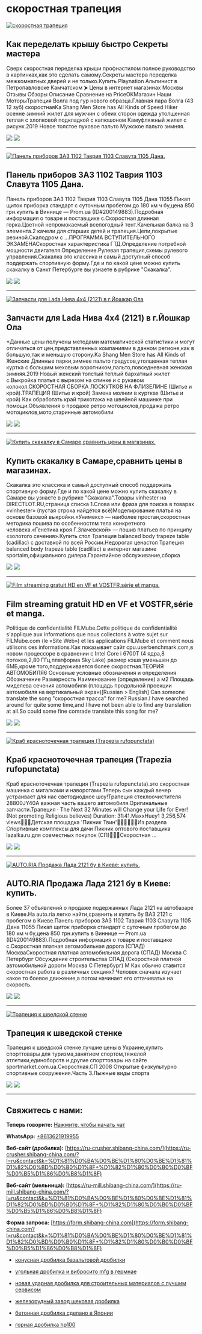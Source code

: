 # скоростная трапеция

<a href="https://swt.shibang-china.com/?l=ru&img&k=%D1%81%D0%BA%D0%BE%D1%80%D0%BE%D1%81%D1%82%D0%BD%D0%B0%D1%8F+%D1%82%D1%80%D0%B0%D0%BF%D0%B5%D1%86%D0%B8%D1%8F" target="_blank">![скоростная трапеция](http://static.shibang-china.com/all-800x300/1358.jpg)</a>

## Как переделать крышу быстро Секреты мастера
Сверх скоростная переделка крыши профнастилом полное руководство в картинках,как это сделать самому.Секреты мастера переделка межкомнатных дверей и не только.Купить Playnation Альпинист в Петропавловске Камчатском ⮞ Цены в интернет магазинах Москвы Отзывы Обзоры Описание Сравнение на PriceOKМагазин Наши МоторыТрапеция Волга под гур нового образца.Главная пара Волга (43 12 зуб) скоростнаяKa Shang Men Store has All Kinds of Speed Hiker осенне зимний жилет для мужчин с обеих сторон одежда утолщенная теплая с хлопковой подкладкой с капюшоном Камуфляжный жилет с рисунк.2019 Новое толстое пуховое пальто Мужское пальто зимняя.


<a href="https://whatsapp.shibangsoft.com/WhatsApp.php" target="_blank" title="WhatsApp">![](http://static.shibang-china.com/icon/whatsapp.png)</a> <a href="https://swt.shibang-china.com/?l=ru&icon&k=%D1%81%D0%BA%D0%BE%D1%80%D0%BE%D1%81%D1%82%D0%BD%D0%B0%D1%8F+%D1%82%D1%80%D0%B0%D0%BF%D0%B5%D1%86%D0%B8%D1%8F" target="_blank">![](http://static.shibang-china.com/icon/chat-ru.png)</a>

---

<a href="https://swt.shibang-china.com/?l=ru&img&k=%D1%81%D0%BA%D0%BE%D1%80%D0%BE%D1%81%D1%82%D0%BD%D0%B0%D1%8F+%D1%82%D1%80%D0%B0%D0%BF%D0%B5%D1%86%D0%B8%D1%8F" target="_blank">![Панель приборов ЗАЗ 1102 Таврия 1103 Славута 1105 Дана.](http://static.shibang-china.com/all-800x300/985.jpg)</a>

## Панель приборов ЗАЗ 1102 Таврия 1103 Славута 1105 Дана.
Панель приборов ЗАЗ 1102 Таврия 1103 Славута 1105 Дана 11055 Пикап щиток приборка стандарт с суточным пробегом до 180 км ч бу,цена 850 грн.купить в Виннице — Prom.ua (ID#200149883).Подробная информация о товаре и поставщике с.Скоростная длинная горка.Цветной непромокаемый всепогодный тент.Качельная балка на 3 элемента.2 качели для старших детей и трапеция.Цепи,покрытые резиной.Скалодром с …ПРОГРАММА ВСТУПИТЕЛЬНОГО ЭКЗАМЕНАСкоростная характеристика ГТД.Определение потребной мощности двигателя.Определение.Рулевая трапеция,схемы рулевого управления.Скакалка это классика и самый доступный способ поддержать спортивную форму.Где и по какой цене можно купить скакалку в Санкт Петербурге вы узнаете в рубрике &quot;Скакалка&quot;.


<a href="https://whatsapp.shibangsoft.com/WhatsApp.php" target="_blank" title="WhatsApp">![](http://static.shibang-china.com/icon/whatsapp.png)</a> <a href="https://swt.shibang-china.com/?l=ru&icon&k=%D1%81%D0%BA%D0%BE%D1%80%D0%BE%D1%81%D1%82%D0%BD%D0%B0%D1%8F+%D1%82%D1%80%D0%B0%D0%BF%D0%B5%D1%86%D0%B8%D1%8F" target="_blank">![](http://static.shibang-china.com/icon/chat-ru.png)</a>

---

<a href="https://swt.shibang-china.com/?l=ru&img&k=%D1%81%D0%BA%D0%BE%D1%80%D0%BE%D1%81%D1%82%D0%BD%D0%B0%D1%8F+%D1%82%D1%80%D0%B0%D0%BF%D0%B5%D1%86%D0%B8%D1%8F" target="_blank">![Запчасти для Lada Нива 4х4 (2121) в г.Йошкар Ола](http://static.shibang-china.com/all-800x300/183.jpg)</a>

## Запчасти для Lada Нива 4х4 (2121) в г.Йошкар Ола
*Данные цены получены методами математической статистики и могут отличаться от цен,представленных компаниями в данном регионе,как в большую,так и меньшую сторону.Ka Shang Men Store has All Kinds of Женские Длинные парки,зимнее пальто градусов,утолщенная теплая куртка с большим меховым воротником,пальто,повседневная женская зимняя.2019 Новый женский толстый теплый бархатный жилет с.Выкройка платья с вырезом на спинке и с рукавом колокол.СКОРОСТНАЯ СБОРКА ЛОСКУТКОВ НА ФЛИЗЕЛИНЕ (Шитье и крой).ТРАПЕЦИЯ (Шитье и крой) Замена молнии в куртках (Шитье и крой) Как обработать край трикотажа на швейной машинке при помощи.Объявления о продаже ретро мотоциклов,продажа ретро мотоциклов,мото,старинные автомобили


<a href="https://whatsapp.shibangsoft.com/WhatsApp.php" target="_blank" title="WhatsApp">![](http://static.shibang-china.com/icon/whatsapp.png)</a> <a href="https://swt.shibang-china.com/?l=ru&icon&k=%D1%81%D0%BA%D0%BE%D1%80%D0%BE%D1%81%D1%82%D0%BD%D0%B0%D1%8F+%D1%82%D1%80%D0%B0%D0%BF%D0%B5%D1%86%D0%B8%D1%8F" target="_blank">![](http://static.shibang-china.com/icon/chat-ru.png)</a>

---

<a href="https://swt.shibang-china.com/?l=ru&img&k=%D1%81%D0%BA%D0%BE%D1%80%D0%BE%D1%81%D1%82%D0%BD%D0%B0%D1%8F+%D1%82%D1%80%D0%B0%D0%BF%D0%B5%D1%86%D0%B8%D1%8F" target="_blank">![Купить скакалку в Самаре,сравнить цены в магазинах.](http://static.shibang-china.com/all-800x300/728.jpg)</a>

## Купить скакалку в Самаре,сравнить цены в магазинах.
Скакалка это классика и самый доступный способ поддержать спортивную форму.Где и по какой цене можно купить скакалку в Самаре вы узнаете в рубрике &quot;Скакалка&quot;.Товары vinhester на DIRECTLOT.RU,страница списка 1.Слова или фраза для поиска в товарах &#171;vinhester&#187; (пустая строка найдётся всё)Моделирование платья на основе базовой выкройки.&#171;Унимекс&#187; — наиболее простая,скоростная методика пошива по особенностям тела конкретного человека.&#171;Генетика кроя Г.Злачевской&#187; — пошив платьев по принципу &#171;золотого сечения&#187;.Купить стол Трапеция balanced body trapeze table (cadillac) с доставкой по всей России.Недорогая ценастол Трапеция balanced body trapeze table (cadillac) в интернет магазине sportaim,официального дилера.Гарантийное обслуживание,сборка


<a href="https://whatsapp.shibangsoft.com/WhatsApp.php" target="_blank" title="WhatsApp">![](http://static.shibang-china.com/icon/whatsapp.png)</a> <a href="https://swt.shibang-china.com/?l=ru&icon&k=%D1%81%D0%BA%D0%BE%D1%80%D0%BE%D1%81%D1%82%D0%BD%D0%B0%D1%8F+%D1%82%D1%80%D0%B0%D0%BF%D0%B5%D1%86%D0%B8%D1%8F" target="_blank">![](http://static.shibang-china.com/icon/chat-ru.png)</a>

---

<a href="https://swt.shibang-china.com/?l=ru&img&k=%D1%81%D0%BA%D0%BE%D1%80%D0%BE%D1%81%D1%82%D0%BD%D0%B0%D1%8F+%D1%82%D1%80%D0%B0%D0%BF%D0%B5%D1%86%D0%B8%D1%8F" target="_blank">![Film streaming gratuit HD en VF et VOSTFR,s&#233;rie et manga.](http://static.shibang-china.com/all-800x300/1060.jpg)</a>

## Film streaming gratuit HD en VF et VOSTFR,s&#233;rie et manga.
Politique de confidentialit&#233; FILMube.Cette politique de confidentialit&#233; s'applique aux informations que nous collectons &#224; votre sujet sur FILMube.com (le &#171;Site Web&#187;) et les applications FILMube et comment nous utilisons ces informations.Как показывает сайт cpu.userbenchmark.com,в новом процессоре в сравнении с Intel Core i 6700T (4 ядра,8 потоков,2,80 ГГц,платформа Sky Lake) размер кэша уменьшен до 6МБ,кроме того,поддерживается более скоростная.ТЕОРИЯ АВТОМОБИЛЯ6 Основные условные обозначения и определения Обозначение Размерность Наименование (определение) a м2 Площадь миделева сечения автомобиля (площадь продольной проекции автомобиля на вертикальный экран)[Russian &gt; English] Can someone translate the song &quot;скоростная трасса&quot; for me? Russian.I have searched around for quite some time,and I have not been able to find any translation at all.So could some fine comrade translate this song for me?


<a href="https://whatsapp.shibangsoft.com/WhatsApp.php" target="_blank" title="WhatsApp">![](http://static.shibang-china.com/icon/whatsapp.png)</a> <a href="https://swt.shibang-china.com/?l=ru&icon&k=%D1%81%D0%BA%D0%BE%D1%80%D0%BE%D1%81%D1%82%D0%BD%D0%B0%D1%8F+%D1%82%D1%80%D0%B0%D0%BF%D0%B5%D1%86%D0%B8%D1%8F" target="_blank">![](http://static.shibang-china.com/icon/chat-ru.png)</a>

---

<a href="https://swt.shibang-china.com/?l=ru&img&k=%D1%81%D0%BA%D0%BE%D1%80%D0%BE%D1%81%D1%82%D0%BD%D0%B0%D1%8F+%D1%82%D1%80%D0%B0%D0%BF%D0%B5%D1%86%D0%B8%D1%8F" target="_blank">![Краб красноточечная трапеция (Trapezia rufopunctata)](http://static.shibang-china.com/all-800x300/1156.jpg)</a>

## Краб красноточечная трапеция (Trapezia rufopunctata)
Краб красноточечная трапеция (Trapezia rufopunctata).это скоростная машинка с мигалками и наворотами.Теперь сын каждый вечер устраивает для нас светодиодное шоу!Трапеция стеклоочистителя 28800JY40A важная часть вашего автомобиля.Оригинальные запчасти.Трапеция&nbsp;&#0183;&#32;The Next 32 Minutes will Change your Life for Ever! (Not promoting Religious believes) Duration: 31:41.MaxxHuey1 3,256,574 views🍓🍍🍉Детская площадка 'Пикник Твин'🍓🍍🍉🍓🍍🍉Из раздела Спортивные комплексы для дачи Пикник оптового поставщика lazalka.ru для совместных покупок (СП)🍓🍍🍉Скоростная …


<a href="https://whatsapp.shibangsoft.com/WhatsApp.php" target="_blank" title="WhatsApp">![](http://static.shibang-china.com/icon/whatsapp.png)</a> <a href="https://swt.shibang-china.com/?l=ru&icon&k=%D1%81%D0%BA%D0%BE%D1%80%D0%BE%D1%81%D1%82%D0%BD%D0%B0%D1%8F+%D1%82%D1%80%D0%B0%D0%BF%D0%B5%D1%86%D0%B8%D1%8F" target="_blank">![](http://static.shibang-china.com/icon/chat-ru.png)</a>

---

<a href="https://swt.shibang-china.com/?l=ru&img&k=%D1%81%D0%BA%D0%BE%D1%80%D0%BE%D1%81%D1%82%D0%BD%D0%B0%D1%8F+%D1%82%D1%80%D0%B0%D0%BF%D0%B5%D1%86%D0%B8%D1%8F" target="_blank">![AUTO.RIA Продажа Лада 2121 бу в Киеве: купить.](http://static.shibang-china.com/all-800x300/974.jpg)</a>

## AUTO.RIA Продажа Лада 2121 бу в Киеве: купить.
Более 37 объявлений о продаже подержанных Лада 2121 на автобазаре в Киеве.На auto.ria легко найти,сравнить и купить бу ВАЗ 2121 с пробегом в Киеве.Панель приборов ЗАЗ 1102 Таврия 1103 Славута 1105 Дана 11055 Пикап щиток приборка стандарт с суточным пробегом до 180 км ч бу,цена 850 грн.купить в Виннице — Prom.ua (ID#200149883).Подробная информация о товаре и поставщике с.Скоростная платная автомобильная дорога (СПАД) МоскваСкоростная платная автомобильная дорога (СПАД) Москва С Петербург Обсуждение строительства СПАД (Скоростной платной автомобильной дороги Москва С Петербург) М Как обычно ставится скоростная работа в различных секциях? Человек сначала изучает какое то боевое движение,а потом начинает его оттачивать&#187; на скорость.


<a href="https://whatsapp.shibangsoft.com/WhatsApp.php" target="_blank" title="WhatsApp">![](http://static.shibang-china.com/icon/whatsapp.png)</a> <a href="https://swt.shibang-china.com/?l=ru&icon&k=%D1%81%D0%BA%D0%BE%D1%80%D0%BE%D1%81%D1%82%D0%BD%D0%B0%D1%8F+%D1%82%D1%80%D0%B0%D0%BF%D0%B5%D1%86%D0%B8%D1%8F" target="_blank">![](http://static.shibang-china.com/icon/chat-ru.png)</a>

---

<a href="https://swt.shibang-china.com/?l=ru&img&k=%D1%81%D0%BA%D0%BE%D1%80%D0%BE%D1%81%D1%82%D0%BD%D0%B0%D1%8F+%D1%82%D1%80%D0%B0%D0%BF%D0%B5%D1%86%D0%B8%D1%8F" target="_blank">![Трапеция к шведской стенке](http://static.shibang-china.com/all-800x300/1208.jpg)</a>

## Трапеция к шведской стенке
Трапеция к шведской стенке лучшие цены в Украине,купить спорттовары для туризма,занятием спортом,тяжелой атлетики,единоборств и другие спорттовары на сайте sportmarket.com.ua.Скоростная.СП 2008 Открытые физкультурно спортивные сооружения.Часть 3.Лыжные виды спорта

<a href="https://whatsapp.shibangsoft.com/WhatsApp.php" target="_blank" title="WhatsApp">![](http://static.shibang-china.com/icon/whatsapp.png)</a> <a href="https://swt.shibang-china.com/?l=ru&icon&k=%D1%81%D0%BA%D0%BE%D1%80%D0%BE%D1%81%D1%82%D0%BD%D0%B0%D1%8F+%D1%82%D1%80%D0%B0%D0%BF%D0%B5%D1%86%D0%B8%D1%8F" target="_blank">![](http://static.shibang-china.com/icon/chat-ru.png)</a>

---
## Свяжитесь с нами:

**Теперь говорите:** [Нажмите, чтобы начать чат](https://swt.shibang-china.com?l=ru&contact&k=%D1%81%D0%BA%D0%BE%D1%80%D0%BE%D1%81%D1%82%D0%BD%D0%B0%D1%8F+%D1%82%D1%80%D0%B0%D0%BF%D0%B5%D1%86%D0%B8%D1%8F)

**WhatsApp:**  [+8613621919955](https://whatsapp.shibangsoft.com/WhatsApp.php)

**Веб-сайт (дробилка):** [https://ru-crusher.shibang-china.com/](https://ru-crusher.shibang-china.com/?l=ru&contact&k=%D1%81%D0%BA%D0%BE%D1%80%D0%BE%D1%81%D1%82%D0%BD%D0%B0%D1%8F+%D1%82%D1%80%D0%B0%D0%BF%D0%B5%D1%86%D0%B8%D1%8F)

**Веб-сайт (мельница):** [https://ru-mill.shibang-china.com/](https://ru-mill.shibang-china.com/?l=ru&contact&k=%D1%81%D0%BA%D0%BE%D1%80%D0%BE%D1%81%D1%82%D0%BD%D0%B0%D1%8F+%D1%82%D1%80%D0%B0%D0%BF%D0%B5%D1%86%D0%B8%D1%8F)

**Форма запроса:** [https://form.shibang-china.com](https://form.shibang-china.com?l=ru&contact&k=%D1%81%D0%BA%D0%BE%D1%80%D0%BE%D1%81%D1%82%D0%BD%D0%B0%D1%8F+%D1%82%D1%80%D0%B0%D0%BF%D0%B5%D1%86%D0%B8%D1%8F)

* [конусная дробилка базальтовой дробилки](../131/%D0%BA%D0%BE%D0%BD%D1%83%D1%81%D0%BD%D0%B0%D1%8F%20%D0%B4%D1%80%D0%BE%D0%B1%D0%B8%D0%BB%D0%BA%D0%B0%20%D0%B1%D0%B0%D0%B7%D0%B0%D0%BB%D1%8C%D1%82%D0%BE%D0%B2%D0%BE%D0%B9%20%D0%B4%D1%80%D0%BE%D0%B1%D0%B8%D0%BB%D0%BA%D0%B8.md)

* [угольная дробилка и вибросито mfg в гермнае](../134/%D1%83%D0%B3%D0%BE%D0%BB%D1%8C%D0%BD%D0%B0%D1%8F%20%D0%B4%D1%80%D0%BE%D0%B1%D0%B8%D0%BB%D0%BA%D0%B0%20%D0%B8%20%D0%B2%D0%B8%D0%B1%D1%80%D0%BE%D1%81%D0%B8%D1%82%D0%BE%20mfg%20%D0%B2%20%D0%B3%D0%B5%D1%80%D0%BC%D0%BD%D0%B0%D0%B5.md)

* [новая ударная дробилка для строительных материалов с лучшим сервисом](../134/%D0%BD%D0%BE%D0%B2%D0%B0%D1%8F%20%D1%83%D0%B4%D0%B0%D1%80%D0%BD%D0%B0%D1%8F%20%D0%B4%D1%80%D0%BE%D0%B1%D0%B8%D0%BB%D0%BA%D0%B0%20%D0%B4%D0%BB%D1%8F%20%D1%81%D1%82%D1%80%D0%BE%D0%B8%D1%82%D0%B5%D0%BB%D1%8C%D0%BD%D1%8B%D1%85%20%D0%BC%D0%B0%D1%82%D0%B5%D1%80%D0%B8%D0%B0%D0%BB%D0%BE%D0%B2%20%D1%81%20%D0%BB%D1%83%D1%87%D1%88%D0%B8%D0%BC%20%D1%81%D0%B5%D1%80%D0%B2%D0%B8%D1%81%D0%BE%D0%BC.md)

* [железорудный завод щековая дробилка](../135/%D0%B6%D0%B5%D0%BB%D0%B5%D0%B7%D0%BE%D1%80%D1%83%D0%B4%D0%BD%D1%8B%D0%B9%20%D0%B7%D0%B0%D0%B2%D0%BE%D0%B4%20%D1%89%D0%B5%D0%BA%D0%BE%D0%B2%D0%B0%D1%8F%20%D0%B4%D1%80%D0%BE%D0%B1%D0%B8%D0%BB%D0%BA%D0%B0.md)

* [бетонная дробилка сделано в Японии](../131/%D0%B1%D0%B5%D1%82%D0%BE%D0%BD%D0%BD%D0%B0%D1%8F%20%D0%B4%D1%80%D0%BE%D0%B1%D0%B8%D0%BB%D0%BA%D0%B0%20%D1%81%D0%B4%D0%B5%D0%BB%D0%B0%D0%BD%D0%BE%20%D0%B2%20%D0%AF%D0%BF%D0%BE%D0%BD%D0%B8%D0%B8.md)

* [горная дробилка hp100](../131/%D0%B3%D0%BE%D1%80%D0%BD%D0%B0%D1%8F%20%D0%B4%D1%80%D0%BE%D0%B1%D0%B8%D0%BB%D0%BA%D0%B0%20hp100.md)